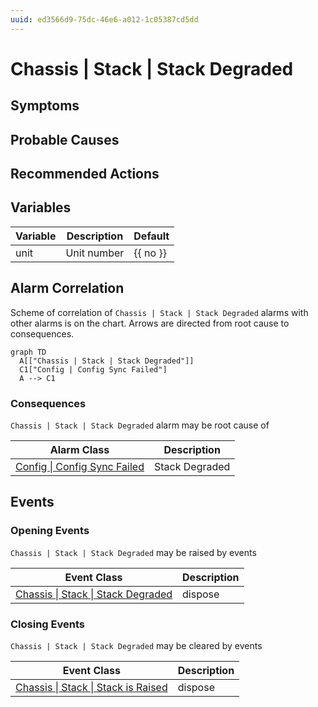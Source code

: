 ```yaml
---
uuid: ed3566d9-75dc-46e6-a012-1c05387cd5dd
---
```

# Chassis | Stack | Stack Degraded

## Symptoms

## Probable Causes

## Recommended Actions

## Variables

| Variable | Description | Default  |
| -------- | ----------- | -------- |
| unit     | Unit number | {{ no }} |

## Alarm Correlation

Scheme of correlation of `Chassis | Stack | Stack Degraded` alarms with other alarms is on the chart. 
Arrows are directed from root cause to consequences.

```mermaid
graph TD
  A[["Chassis | Stack | Stack Degraded"]]
  C1["Config | Config Sync Failed"]
  A --> C1
```

### Consequences
`Chassis | Stack | Stack Degraded` alarm may be root cause of

| Alarm Class                                                        | Description    |
| ------------------------------------------------------------------ | -------------- |
| [Config \| Config Sync Failed](../../config/config-sync-failed.md) | Stack Degraded |

## Events

### Opening Events
`Chassis | Stack | Stack Degraded` may be raised by events

| Event Class                                                                                      | Description |
| ------------------------------------------------------------------------------------------------ | ----------- |
| [Chassis \| Stack \| Stack Degraded](../event-classes-reference/chassis/stack/stack-degraded.md) | dispose     |

### Closing Events
`Chassis | Stack | Stack Degraded` may be cleared by events

| Event Class                                                                                        | Description |
| -------------------------------------------------------------------------------------------------- | ----------- |
| [Chassis \| Stack \| Stack is Raised](../event-classes-reference/chassis/stack/stack-is-raised.md) | dispose     |
